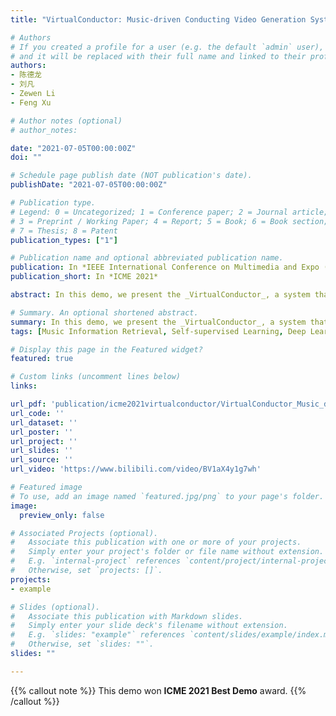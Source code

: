 ```yaml
---
title: "VirtualConductor: Music-driven Conducting Video Generation System"

# Authors
# If you created a profile for a user (e.g. the default `admin` user), write the username (folder name) here 
# and it will be replaced with their full name and linked to their profile.
authors:
- 陈德龙
- 刘凡
- Zewen Li
- Feng Xu

# Author notes (optional)
# author_notes:

date: "2021-07-05T00:00:00Z"
doi: ""

# Schedule page publish date (NOT publication's date).
publishDate: "2021-07-05T00:00:00Z"

# Publication type.
# Legend: 0 = Uncategorized; 1 = Conference paper; 2 = Journal article;
# 3 = Preprint / Working Paper; 4 = Report; 5 = Book; 6 = Book section;
# 7 = Thesis; 8 = Patent
publication_types: ["1"]

# Publication name and optional abbreviated publication name.
publication: In *IEEE International Conference on Multimedia and Expo (ICME) 2021, demo track*. [[ArXiv]](https://arxiv.org/abs/2108.04350)
publication_short: In *ICME 2021*

abstract: In this demo, we present the _VirtualConductor_, a system that can generate conducting video from a given piece of music and a single user's image. First, a large-scale conductor motion dataset is collected and constructed. Then, we propose an Audio Motion Correspondence Network (AMCNet) and adversarial-perceptual learning to learn the cross-modal relationship and generate diverse, plausible, music-synchronized motion. Finally, we combine 3D animation rendering and a pose transfer model to synthesize conducting video from a single given user's image. Therefore, any user can become a virtual conductor through the _VirtualConductor_ system.

# Summary. An optional shortened abstract.
summary: In this demo, we present the _VirtualConductor_, a system that can generate conducting video from a given piece of music and a single user's image. This demo won the ICME 2021 <font color=red>Best Demo</font> award.
tags: [Music Information Retrieval, Self-supervised Learning, Deep Learning, Multimodal Learning]

# Display this page in the Featured widget?
featured: true

# Custom links (uncomment lines below)
links:

url_pdf: 'publication/icme2021virtualconductor/VirtualConductor_Music_driven_Conducting_Video_Generation_System.pdf'
url_code: ''
url_dataset: ''
url_poster: ''
url_project: ''
url_slides: ''
url_source: ''
url_video: 'https://www.bilibili.com/video/BV1aX4y1g7wh'

# Featured image
# To use, add an image named `featured.jpg/png` to your page's folder. 
image:
  preview_only: false

# Associated Projects (optional).
#   Associate this publication with one or more of your projects.
#   Simply enter your project's folder or file name without extension.
#   E.g. `internal-project` references `content/project/internal-project/index.md`.
#   Otherwise, set `projects: []`.
projects:
- example

# Slides (optional).
#   Associate this publication with Markdown slides.
#   Simply enter your slide deck's filename without extension.
#   E.g. `slides: "example"` references `content/slides/example/index.md`.
#   Otherwise, set `slides: ""`.
slides: ""

---
```


{{% callout note %}}
This demo won **ICME 2021 Best Demo** award.
{{% /callout %}}

